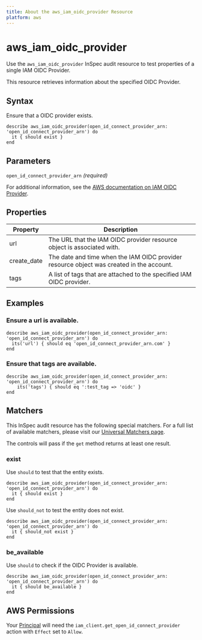 ```yaml
---
title: About the aws_iam_oidc_provider Resource
platform: aws
---
```


# aws\_iam\_oidc\_provider

Use the `aws_iam_oidc_provider` InSpec audit resource to test properties of a single IAM OIDC Provider.

This resource retrieves information about the specified OIDC Provider.

## Syntax

Ensure that a OIDC provider exists.

    describe aws_iam_oidc_provider(open_id_connect_provider_arn: 'open_id_connect_provider_arn') do
      it { should exist }
    end

## Parameters

`open_id_connect_provider_arn` _(required)_

For additional information, see the [AWS documentation on IAM OIDC Provider](https://docs.aws.amazon.com/AWSCloudFormation/latest/UserGuide/aws-resource-iam-oidcprovider.html).

## Properties

| Property | Description|
| --- | --- |
| url | The URL that the IAM OIDC provider resource object is associated with. |
| create_date | The date and time when the IAM OIDC provider resource object was created in the account. |
| tags | A list of tags that are attached to the specified IAM OIDC provider. |

## Examples

### Ensure a  url is available.

    describe aws_iam_oidc_provider(open_id_connect_provider_arn: 'open_id_connect_provider_arn') do
      its('url') { should eq 'open_id_connect_provider_arn.com' }
    end

### Ensure that tags are available.
    describe aws_iam_oidc_provider(open_id_connect_provider_arn: 'open_id_connect_provider_arn') do
        its('tags') { should eq ':test_tag => 'oidc' }
    end

## Matchers

This InSpec audit resource has the following special matchers. For a full list of available matchers, please visit our [Universal Matchers page](https://www.inspec.io/docs/reference/matchers/).

The controls will pass if the `get` method returns at least one result.

### exist

Use `should` to test that the entity exists.

    describe aws_iam_oidc_provider(open_id_connect_provider_arn: 'open_id_connect_provider_arn') do
      it { should exist }
    end

Use `should_not` to test the entity does not exist.

    describe aws_iam_oidc_provider(open_id_connect_provider_arn: 'open_id_connect_provider_arn') do
      it { should_not exist }
    end

### be_available

Use `should` to check if the OIDC Provider is available.

    describe aws_iam_oidc_provider(open_id_connect_provider_arn: 'open_id_connect_provider_arn') do
      it { should be_available }
    end

## AWS Permissions

Your [Principal](https://docs.aws.amazon.com/IAM/latest/UserGuide/intro-structure.html#intro-structure-principal) will need the `iam_client.get_open_id_connect_provider` action with `Effect` set to `Allow`.